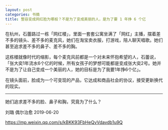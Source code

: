 ```yaml
---
layout: post
categories: 书摘
title: 整容变成网红脸为哪般？不是为了变成美丽的人，是为了要 1 年挣 6 个亿
---
```


在杭州，石蕾路过一栋「网红楼」，里面一套套公寓坐满了「网红」主播，摆着差不多的镜头、差不多的麦克风，她们在淘宝卖衣服，打游戏，陪人聊天唱歌。她们甚至追求差不多的鼻子、差不多的胸。

这栋楼就像时代的缩影，每个麦克风前都是一个对未来怀抱希望的人，石蕾说，「张大奕1年流水6个亿的时候，所有女孩子的梦想可能都是变成张大奕2号。她并不是为了让自己变成一个美丽的人，她的目标是为了我要1年挣6个亿」。

在镜头面前，脸成为一个可变现的产品，它达成和商品社会的协议，接受更新换代的现实。

---

她们追求差不多的脸、鼻子和胸，究竟为了什么？

刘璐 偶尔治愈  2019-06-20

<https://mp.weixin.qq.com/s/kBKK93FbHeQvVdavdb1u9Q>